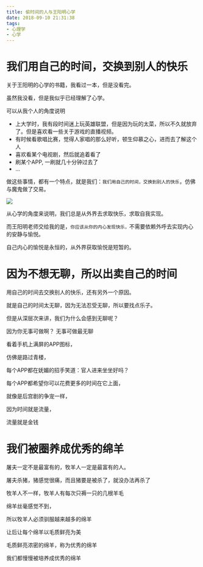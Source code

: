 ```yaml
---
title: 偷时间的人与王阳明心学
date: 2018-09-10 21:31:38
tags:
- 心理学
- 心学
---
```


# 我们用自己的时间，交换到别人的快乐

关于王阳明的心学的书籍，我看过一本，但是没看完。

虽然我没看，但是我似乎已经理解了心学。

可以从我个人的角度说明

- 上大学时，我有段时间迷上玩英雄联盟，但是因为玩的太菜，所以不久就放弃了。但是喜欢看一些关于游戏的直播视频。
- 有时候看歌唱比赛，觉得人家唱的那么好听，顿生仰慕之心，进而去了解这个人
- 喜欢看某个电视剧，然后就追着看了
- 刷某个APP, 一刷就几十分钟过去了
- ...

做这些事情，都有一个特点，就是我们：`我们用自己的时间，交换到别人的快乐`，仿佛与魔鬼做了交易。

![](http://p3alsaatj.bkt.clouddn.com/20180910214526_BhGWKk_f_11864910_1.jpeg)


从心学的角度来说明，我们总是从外界去求取快乐，求取自我实现。

而王阳明老师交给我的是，`你应该从你的内心发现快乐，`不需要依赖外呼去实现内心的安静与愉悦。

自己内心的愉悦是永恒的，从外界获取愉悦是短暂的。

# 因为不想无聊，所以出卖自己的时间

用自己的时间去交换别人的快乐，还有另外一个原因。

就是自己的时间太无聊，因为无法忍受无聊，所以要找点乐子。

但是从深层次来讲，我们为什么会感到无聊呢？

因为你无事可做啊？ 无事可做最无聊

看着手机上满屏的APP图标，

仿佛是路过青楼，

每个APP都在妩媚的招手笑道：官人进来坐坐好吗？

每个APP都希望你可以花费更多的时间在它上面，

就像是后宫剧的争宠一样，

因为时间就是流量，

流量就是金钱

# 我们被圈养成优秀的绵羊

屠夫一定不是最富有的，牧羊人一定是最富有的人。

屠夫杀猪，猪感觉很痛，而且猪要是被杀了，就没办法再杀了

牧羊人不一样，牧羊人有每次只褥一只的几根羊毛

绵羊丝毫感觉不到，

所以牧羊人必须驯服越来越多的绵羊

让后让每个绵羊以毛质鲜亮为美

毛质鲜亮浓密的绵羊，称为优秀的绵羊

我们都慢慢被培养成优秀的绵羊

